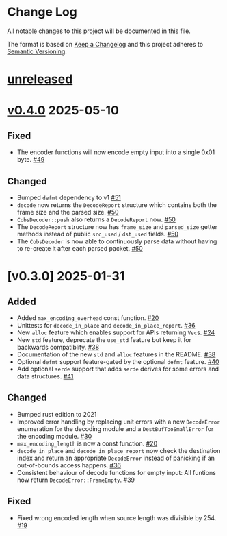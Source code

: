 Change Log
=======

All notable changes to this project will be documented in this file.

The format is based on [Keep a Changelog](http://keepachangelog.com/)
and this project adheres to [Semantic Versioning](http://semver.org/).

# [unreleased]

# [v0.4.0] 2025-05-10

## Fixed

- The encoder functions will now encode empty input into a single 0x01 byte.
  [#49](https://github.com/jamesmunns/cobs.rs/pull/49)

## Changed

- Bumped `defmt` dependency to v1
  [#51](https://github.com/jamesmunns/cobs.rs/pull/51)
- `decode` now returns the `DecodeReport` structure which contains both the frame size
  and the parsed size.
  [#50](https://github.com/jamesmunns/cobs.rs/pull/50)
- `CobsDecoder::push` also returns a `DecodeReport` now.
  [#50](https://github.com/jamesmunns/cobs.rs/pull/50)
- The `DecodeReport` structure now has `frame_size` and `parsed_size` getter methods instead
  of public `src_used` / `dst_used` fields.
  [#50](https://github.com/jamesmunns/cobs.rs/pull/50)
- The `CobsDecoder` is now able to continuously parse data without having to re-create
  it after each parsed packet.
  [#50](https://github.com/jamesmunns/cobs.rs/pull/50)

# [v0.3.0] 2025-01-31

## Added

- Added `max_encoding_overhead` const function.
  [#20](https://github.com/jamesmunns/cobs.rs/pull/20)
- Unittests for `decode_in_place` and `decode_in_place_report`.
  [#36](https://github.com/jamesmunns/cobs.rs/pull/36)
- New `alloc` feature which enables support for APIs returning `Vec`s.
  [#24](https://github.com/jamesmunns/cobs.rs/pull/24)
- New `std` feature, deprecate the `use_std` feature but keep it for backwards compatiblity.
  [#38](https://github.com/jamesmunns/cobs.rs/pull/38)
- Documentation of the new `std` and `alloc` features in the README.
  [#38](https://github.com/jamesmunns/cobs.rs/pull/38)
- Optional `defmt` support feature-gated by the optional `defmt` feature.
  [#40](https://github.com/jamesmunns/cobs.rs/pull/40)
- Add optional `serde` support that adds `serde` derives for some errors and data structures.
  [#41](https://github.com/jamesmunns/cobs.rs/pull/41)

## Changed

- Bumped rust edition to 2021
- Improved error handling by replacing unit errors with a new `DecodeError` enumeration for
  the decoding module and a `DestBufTooSmallError` for the encoding module.
  [#30](https://github.com/jamesmunns/cobs.rs/pull/30)
- `max_encoding_length` is now a const function. [#20](https://github.com/jamesmunns/cobs.rs/pull/20)
- `decode_in_place` and `decode_in_place_report` now check the destination index and return
  an appropriate `DecodeError` instead of panicking if an out-of-bounds access happens.
  [#36](https://github.com/jamesmunns/cobs.rs/pull/36)
- Consistent behaviour of decode functions for empty input: All funtions now return
  `DecodeError::FrameEmpty`.
  [#39](https://github.com/jamesmunns/cobs.rs/pull/39)

## Fixed

- Fixed wrong encoded length when source length was divisible by 254.
  [#19](https://github.com/jamesmunns/cobs.rs/issues/19)

[unreleased]: https://github.com/jamesmunns/cobs.rs/compare/v0.4.0...HEAD
[v0.4.0]: https://github.com/jamesmunns/cobs.rs/compare/v0.3.0...v0.4.0
